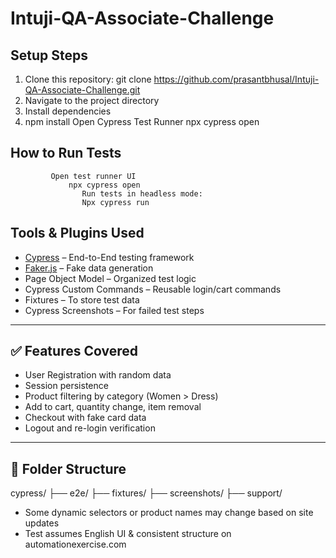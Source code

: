 # Intuji-QA-Associate-Challenge

##  Setup Steps
1. Clone this repository:
   git clone https://github.com/prasantbhusal/Intuji-QA-Associate-Challenge.git
 2. Navigate to the project directory
 3.  Install dependencies
 4.  npm install
           Open Cypress Test Runner
            npx cypress open

## How to Run Tests
             Open test runner UI
                 npx cypress open
                    Run tests in headless mode:
                    Npx cypress run 
  ##  Tools & Plugins Used

- [Cypress](https://www.cypress.io/) – End-to-End testing framework
- [Faker.js](https://fakerjs.dev/) – Fake data generation
- Page Object Model – Organized test logic
- Cypress Custom Commands – Reusable login/cart commands
- Fixtures – To store test data
- Cypress Screenshots – For failed test steps

---

## ✅ Features Covered

- User Registration with random data
- Session persistence
- Product filtering by category (Women > Dress)
- Add to cart, quantity change, item removal
- Checkout with fake card data
- Logout and re-login verification

---

## 📁 Folder Structure
cypress/
├── e2e/
├── fixtures/
├── screenshots/
├── support/


- Some dynamic selectors or product names may change based on site updates
- Test assumes English UI & consistent structure on automationexercise.com

  
